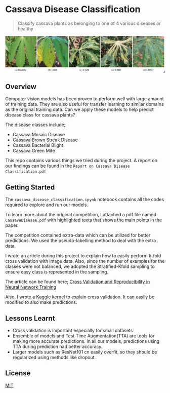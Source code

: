# Cassava Disease Classification

> Classify cassava plants as belonging to one of 4 various diseases or healthy

![Cassava Diseases](cassava11-18-07.png "Cassava Diseases")

## Overview

Computer vision models has been proven to perform well with large amount of training data. They are also useful for transfer learning to similar domains as the original training data. Can we apply these models to help predict disease class for cassava plants?

The disease classes include;

- Cassava Mosaic Disease
- Cassava Brown Streak Disease
- Cassava Bacterial Blight
- Cassava Green Mite

This repo contains various things we tried during the project. A report on our findings can be found in the  `Report on Cassava Disease Classification.pdf`

## Getting Started

The `cassava_disease_classification.ipynb` notebook contains all the codes required to explore and run our models.

To learn more about the original competition, I attached a pdf file named `CassavaDisease.pdf` with  highlighted texts that shows the main points in the paper.

The competition contained extra-data which can be utilized for better predictions. We used the pseudo-labelling method to deal with the extra data.

I wrote an article during this project to explain how to easily perform k-fold cross validation with image data. Also, since the number of examples for the classes were not balanced, we adopted the Stratified-Kfold sampling to ensure easy class is represented in the sampling.

The article can be found here; [Cross Validation and Reproducibility in Neural Network Training](https://ogunlao.github.io/2020/05/08/cross-validation-and-reproducibility-in-neural-networks.html)

Also, I wrote a [Kaggle kernel](https://www.kaggle.com/ogunlao/crossvalidation-for-cassava-disease-classification) to explain cross validation. It can easily be modified to also make predictions.


## Lessons Learnt

- Cross validation is important especially for small datasets 
- Ensemble of models and Test Time Augmentation(TTA) are tools for making more accurate predictions. In all our models, predictions using TTA during prediction had better accuracy.
- Larger models such as ResNet101 cn easily overfit, so they should be regularized using methods like dropout.

## License
[MIT](https://choosealicense.com/licenses/mit/)